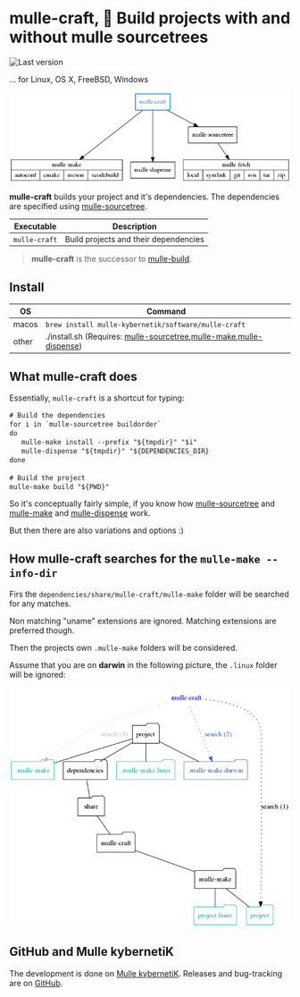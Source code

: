 # mulle-craft, 🚬 Build projects with and without mulle sourcetrees

![Last version](https://img.shields.io/github/tag/mulle-nat/mulle-craft.svg)

... for Linux, OS X, FreeBSD, Windows

![Overview](mulle-craft-overview.png)

**mulle-craft** builds your project and it's dependencies. The dependencies are specified using [mulle-sourcetree](https://github.com/mulle-sde/mulle-sourcetree). 


Executable    | Description
--------------|--------------------------------
`mulle-craft` | Build projects and their dependencies


> **mulle-craft** is the successor to [mulle-build](https://github.com/mulle-nat/mulle-build).


## Install

OS    | Command
------|------------------------------------
macos | `brew install mulle-kybernetik/software/mulle-craft`
other | ./install.sh  (Requires: [mulle-sourcetree](https://github.com/mulle-sde/mulle-sourcetree),[mulle-make](https://github.com/mulle-sde/mulle-make),[mulle-dispense](https://github.com/mulle-sde/mulle-dispense))


## What mulle-craft does

Essentially, `mulle-craft` is a shortcut for typing:

```
# Build the dependencies
for i in `mulle-sourcetree buildorder`
do
   mulle-make install --prefix "${tmpdir}" "$i"
   mulle-dispense "${tmpdir}" "${DEPENDENCIES_DIR}
done

# Build the project
mulle-make build "${PWD}"
```

So it's conceptually fairly simple, if you know how [mulle-sourcetree](https://github.com/mulle-sde/mulle-sourcetree) and [mulle-make](https://github.com/mulle-sde/mulle-make) and [mulle-dispense](https://github.com/mulle-sde/mulle-dispense) work. 

But then there are also variations and options :) 


## How mulle-craft searches for the `mulle-make --info-dir`

Firs the `dependencies/share/mulle-craft/mulle-make` folder will be searched for any matches.

Non matching "uname" extensions are ignored. Matching extensions are preferred though.

Then the projects own `.mulle-make` folders will be considered.

Assume that you are on **darwin** in the following picture, the `.linux` folder will be ignored:

![Searching](dox/searchpath.png)

## GitHub and Mulle kybernetiK

The development is done on [Mulle kybernetiK](https://www.mulle-kybernetik.com/software/git/mulle-craft/master). Releases and bug-tracking are on [GitHub](https://github.com/mulle-sde/mulle-craft).


